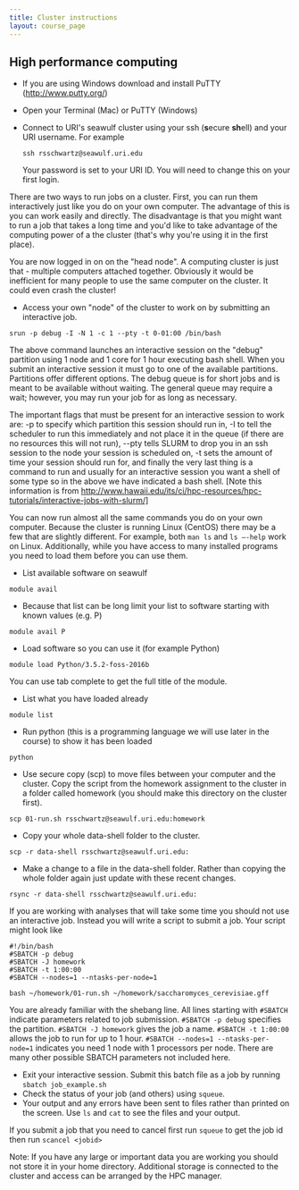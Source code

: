 ```yaml
---
title: Cluster instructions
layout: course_page
---
```


## High performance computing

* If you are using Windows download and install PuTTY (http://www.putty.org/)

* Open your Terminal (Mac) or PuTTY (Windows)

* Connect to URI's seawulf cluster using your ssh (**s**ecure **sh**ell) and your URI username. For example

  ```ssh rsschwartz@seawulf.uri.edu```

  Your password is set to your URI ID. You will need to change this on your first login.

There are two ways to run jobs on a cluster. First, you can run them interactively just like you do on your own computer. The advantage of this is you can work easily and directly. The disadvantage is that you might want to run a job that takes a long time and you'd like to take advantage of the computing power of a the cluster (that's why you're using it in the first place).

You are now logged in on on the "head node". A computing cluster is just that - multiple computers attached together. Obviously it would be inefficient for many people to use the same computer on the cluster. It could even crash the cluster! 

* Access your own "node" of the cluster to work on by submitting an interactive job.

```srun -p debug -I -N 1 -c 1 --pty -t 0-01:00 /bin/bash```

The above command launches an interactive session on the "debug" partition using 1 node and 1 core for 1 hour executing bash shell.  When you submit an interactive session it must go to one of the available partitions. Partitions offer different options. The debug queue is for short jobs and is meant to be available without waiting. The general queue may require a wait; however, you may run your job for as long as necessary.

The important flags that must be present for an interactive session to work are: -p to specify which partition this session should run in, -I to tell the scheduler to run this immediately and not place it in the queue (if there are no resources this will not run), --pty tells SLURM to drop you in an ssh session to the node your session is scheduled on, -t sets the amount of time your session should run for, and finally the very last thing is a command to run and usually for an interactive session you want a shell of some type so in the above we have indicated a bash shell. [Note this information is from http://www.hawaii.edu/its/ci/hpc-resources/hpc-tutorials/interactive-jobs-with-slurm/]

You can now run almost all the same commands you do on your own computer. Because the cluster is running Linux (CentOS) there may be a few that are slightly different. For example, both `man ls` and `ls —-help` work on Linux. Additionally, while you have access to many installed programs you need to load them before you can use them. 

* List available software on seawulf

```module avail```

* Because that list can be long limit your list to software starting with known values (e.g. P)

```module avail P```

* Load software so you can use it (for example Python)

```module load Python/3.5.2-foss-2016b```

You can use tab complete to get the full title of the module.

* List what you have loaded already

```module list```

* Run python (this is a programming language we will use later in the course) to show it has been loaded

```python```

* Use secure copy (scp) to move files between your computer and the cluster. Copy the script from the homework assignment to the cluster in a folder called homework (you should make this directory on the cluster first).

```scp 01-run.sh rsschwartz@seawulf.uri.edu:homework```

* Copy your whole data-shell folder to the cluster.

```scp -r data-shell rsschwartz@seawulf.uri.edu:```

* Make a change to a file in the data-shell folder. Rather than copying the whole folder again just update with these recent changes.

```rsync -r data-shell rsschwartz@seawulf.uri.edu:```

If you are working with analyses that will take some time you should not use an interactive job. Instead you will write a script to submit a job. Your script might look like

```
#!/bin/bash
#SBATCH -p debug
#SBATCH -J homework
#SBATCH -t 1:00:00
#SBATCH --nodes=1 --ntasks-per-node=1

bash ~/homework/01-run.sh ~/homework/saccharomyces_cerevisiae.gff
```

You are already familiar with the shebang line. All lines starting with `#SBATCH` indicate parameters related to job submission. `#SBATCH -p debug` specifies the partition. `#SBATCH -J homework` gives the job a name. `#SBATCH -t 1:00:00` allows the job to run for up to 1 hour. `#SBATCH --nodes=1 --ntasks-per-node=1` indicates you need 1 node with 1 processors per node. There are many other possible SBATCH parameters not included here.

* Exit your interactive session. Submit this batch file as a job by running `sbatch job_example.sh`
* Check the status of your job (and others) using `squeue`.
* Your output and any errors have been sent to files rather than printed on the screen. Use `ls` and `cat` to see the files and your output.

If you submit a job that you need to cancel first run `squeue` to get the job id then run `scancel <jobid>`

Note: If you have any large or important data you are working you should not store it in your home directory. Additional storage is connected to the cluster and access can be arranged by the HPC manager.
